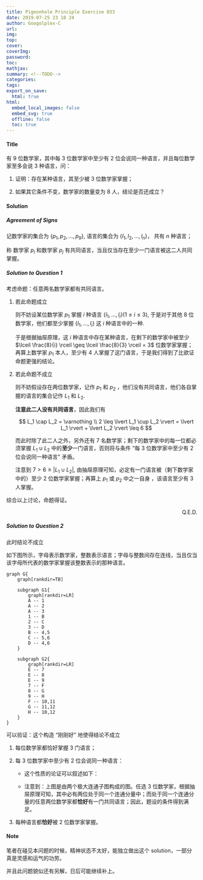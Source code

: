 ```yaml
---
title: Pigeonhole Principle Exercise 033
date: 2019-07-25 23 18 24
author: Googolplex-C
url: 
img: 
top: 
cover: 
coverImg: 
password: 
toc: 
mathjax: 
summary: <!--TODO-->
categories: 
tags:
export_on_save:
  html: true
html:
  embed_local_images: false
  embed_svg: true
  offline: false
  toc: true
---
```


#### Title
有 $9$ 位数学家，其中每 $3$ 位数学家中至少有 $2$ 位会说同一种语言，并且每位数学家至多会说 $3$ 种语言，问：

1. 证明：存在某种语言，其至少被 $3$ 位数学家掌握；

2. 如果其它条件不变，数学家的数量变为 $8$ 人，结论是否还成立？

#### Solution
##### Agreement of Signs
记数学家的集合为 $\{p_{1}^{}, p_{2}^{}, \dots, p_{9}^{}\}$, 语言的集合为 $\{l_{1}^{}, l_{2}^{}, \dots, l_{n}^{}\}$， 共有 $n$ 种语言；

称 数学家 $p_{i}^{}$ 和数学家 $p_{j}^{}$ 有共同语言，当且仅当存在至少一门语言被这二人共同掌握。

##### Solution to Question 1
考虑命题：任意两名数学家都有共同语言。

1. 若此命题成立

    则不妨设某位数学家 $p_{1}^{}$ 掌握 $i$ 种语言 $\{l_{1}^{}, \dots, l_{i}^{}\}(1 \leq i \leq 3)$, 于是对于其他 $8$ 位数学家，他们都至少掌握 $\{l_{1}^{}, \dots, l_{i}^{}\}$ 这 $i$ 种语言中的一种.

    于是根据抽屉原理，这 $i$ 种语言中存在某种语言，在剩下的数学家中被至少 $\lceil \frac{8}{i} \rceil \geq \lceil \frac{8}{3} \rceil = 3$ 位数学家掌握；再算上数学家 $p_{1}^{}$ 本人，至少有 $4$ 人掌握了这门语言，于是我们得到了比欲证命题更强的结论。

2. 若此命题不成立

    则不妨假设存在两位数学家，记作 $p_{1}^{}$ 和 $p_{2}^{}$ ，他们没有共同语言，他们各自掌握的语言的集合记作 $L_{1}^{}$ 和 $L_{2}^{}$.
    
    **注意此二人没有共同语言**，因此我们有

    $$
    L_1 \cap L_2 = \varnothing \\
    2 \leq \lvert L_1 \cup L_2 \rvert = \lvert L_1 \rvert + \lvert L_2 \rvert \leq 6
    $$
    
    而此时除了此二人之外，另外还有 $7$ 名数学家；剩下的数学家中的每一位都必须掌握 $L_1 \cup L_2$ 中的**至少**一门语言，否则将与条件 “每 $3$ 位数学家中至少有 $2$ 位会说同一种语言” 矛盾。

    注意到 $7 > 6 \geq \lvert L_1 \cup L_2 \rvert$, 由抽屉原理可知，必定有一门语言被（剩下数学家中的）至少 $2$ 位数学家掌握；再算上 $p_{1}^{}$ 或 $p_{2}^{}$ 中之一自身
    ，该语言至少有 $3$ 人掌握。

综合以上讨论，命题得证。

<p align="right">Q.E.D.</p>

##### Solution to Question 2
此时结论不成立

如下图所示，字母表示数学家，整数表示语言；字母与整数间存在连线，当且仅当该字母所代表的数学家掌握该整数表示的那种语言。

```viz{align=center}
graph G{
    graph[rankdir=TB]

    subgraph G1{
        graph[rankdir=LR]
        A -- 1
        A -- 2
        A -- 3
        1 -- B
        2 -- C
        3 -- D
        B -- 4,5
        C -- 5,6
        D -- 4,6
    }

    subgraph G2{
        graph[rankdir=LR]
        E -- 7
        E -- 8
        E -- 9
        7 -- F
        8 -- G
        9 -- H
        F -- 10,11
        G -- 11,12
        H -- 10,12
    }
}
```

可以验证：这个构造 “刚刚好” 地使得结论不成立

1. 每位数学家都恰好掌握 $3$ 门语言；

2. 每 $3$ 位数学家中至少有 $2$ 位会说同一种语言：

    - 这个性质的论证可以叙述如下：

    - 注意到：上图是由两个极大连通子图构成的图。任选 $3$ 位数学家，根据抽屉原理可知，其中必有两位处于同一个连通分量中；而处于同一个连通分量的任意两位数学家都**恰好**有一门共同语言；因此，题设的条件得到满足。

3. 每种语言都**恰好**被 $2$ 位数学家掌握。

#### Note
笔者在碰见本问题的时候，精神状态不太好，能独立做出这个 solution，一部分真是灵感和运气的功劳。

并且此问题貌似还有另解，日后可能继续补上。

